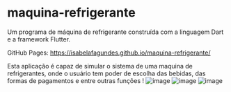 # maquina-refrigerante
Um programa de máquina de refrigerante construída com a linguagem Dart e a framework Flutter.

GitHub Pages: https://isabelafagundes.github.io/maquina-refrigerante/


Esta aplicação é capaz de simular o sistema de uma maquina de refrigerantes, onde o usuário tem poder de escolha das bebidas, das formas de pagamentos e entre outras funções !
![image](https://github.com/isabelafagundes/maquina-refrigerante/assets/104397121/7e0553f2-d991-4818-986c-fc6583bc1261)
![image](https://github.com/isabelafagundes/maquina-refrigerante/assets/104397121/c72aa7ac-6bf4-4d76-82dc-dec57338a01a)
![image](https://github.com/isabelafagundes/maquina-refrigerante/assets/104397121/beb659ac-9fc3-4817-8d6b-aaa5f9cecedb)


